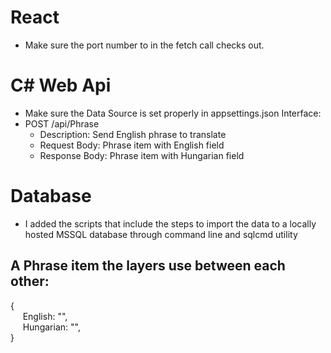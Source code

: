# React
* Make sure the port number to in the fetch call checks out.
# C# Web Api
* Make sure the Data Source is set properly in appsettings.json
 Interface:
* POST /api/Phrase
  * Description: Send English phrase to translate
  * Request Body: Phrase item with English field
  * Response Body: Phrase item with Hungarian field
# Database
* I added the scripts that include the steps to import the data to a locally hosted MSSQL database through command line and sqlcmd utility
## A Phrase item the layers use between each other:
{<br>&nbsp;&nbsp;&nbsp;&nbsp;
     English: "",<br>&nbsp;&nbsp;&nbsp;&nbsp;
     Hungarian: "",<br>
}
